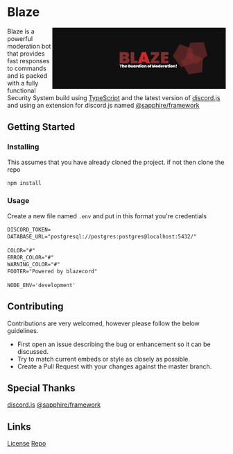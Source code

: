 # Blaze

<img align="right" alt="DiscordGo logo" src="assets/BLAZEBANNER.png" width="400">

Blaze is a powerful moderation bot that provides fast responses to commands and is packed with a fully functional Security System build using [TypeScript](https://www.typescriptlang.org/) and the latest version of [discord.js](https://npmjs.com/package/discord.js) and using an extension for discord.js named [@sapphire/framework](https://www.npmjs.com/package/@sapphire/framework)

## Getting Started

### Installing

This assumes that you have already cloned the project. if not then clone the repo

```sh
npm install
```

### Usage

Create a new file named `.env` and put in this format you're credentials

```env
DISCORD_TOKEN=
DATABASE_URL="postgresql://postgres:postgres@localhost:5432/"

COLOR="#"
ERROR_COLOR="#"
WARNING_COLOR="#"
FOOTER="Powered by blazecord"

NODE_ENV='development'
```

## Contributing

Contributions are very welcomed, however please follow the below guidelines.

- First open an issue describing the bug or enhancement so it can be
discussed.  
- Try to match current embeds or style as closely as possible.  
- Create a Pull Request with your changes against the master branch.

## Special Thanks

[discord.js](https://npmjs.com/package/discord.js)
[@sapphire/framework](https://www.npmjs.com/package/@sapphire/framework)

## Links

[License](https://mit-lisence.org)
[Repo](https://github.com/blazecord/blaze.git)